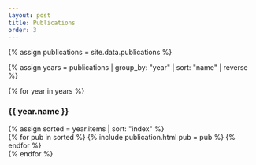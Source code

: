 ```yaml
---
layout: post
title: Publications
order: 3
---
```


{% assign publications = site.data.publications %}

{% assign years = publications | group_by: "year" | sort: "name" | reverse %}

{% for year in years %}

<div class="d-flex pt-2">
<h3 class="mr-4">{{ year.name }}</h3>
{% assign sorted = year.items | sort: "index" %}
<div class="pt-1">
{% for pub in sorted %}
{% include publication.html pub = pub %}
{% endfor %}
</div>
</div>
{% endfor %}

